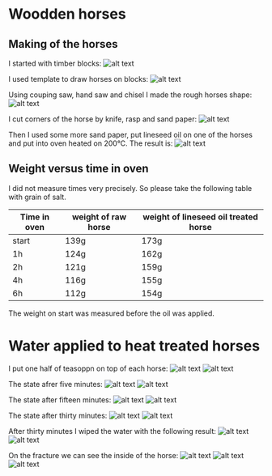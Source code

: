 # Woodden horses
## Making of the horses
I started with timber blocks:
![alt text](https://github.com/JaroslavHavrda/woodHeatTreatment/raw/master/01_initial%20blocks.JPG "original timber blocks")

I used template to draw horses on blocks:
![alt text](https://github.com/JaroslavHavrda/woodHeatTreatment/raw/master/03_drawn%20horses.JPG "horses drawn on timber blocks")

Using couping saw, hand saw and chisel I made the rough horses shape:
![alt text](https://github.com/JaroslavHavrda/woodHeatTreatment/raw/master/06_rough%20shape.JPG "rough shape of horses")

I cut corners of the horse by knife, rasp and sand paper:
![alt text](https://github.com/JaroslavHavrda/woodheatTreatment/raw/master/09_rough%20sandpaper%20applied.JPG "horses with smooth edges")

Then I used some more sand paper, put lineseed oil on one of the horses and put into oven heated on 200°C. The result is:
![alt text](https://github.com/JaroslavHavrda/woodheatTreatment/raw/master/12_after%20one%20hour%20treatment.JPG "the almost final horse")

## Weight versus time in oven
I did not measure times very precisely. So please take the following table with grain of salt.

|Time in oven|weight of raw horse|weight of lineseed oil treated horse|
|------------|-------------------|------------------------------------|
| start      | 139g              | 173g                               |
| 1h         | 124g              | 162g                               |
| 2h         | 121g              | 159g                               |
| 4h         | 116g              | 155g                               |
| 6h         | 112g              | 154g                               |

The weight on start was measured before the oil was applied.

# Water applied to heat treated horses
I put one half of teasoppn on top of each horse:
![alt text](https://github.com/JaroslavHavrda/woodHeatTreatment/raw/master/13a_water%20applied.JPG "water on top of a horse")
![alt text](https://github.com/JaroslavHavrda/woodHeatTreatment/raw/master/13b_water%20applied.JPG "water on top of a horse")

The state afrer five minutes:
![alt text](https://github.com/JaroslavHavrda/woodHeatTreatment/raw/master/14a_after%205%20minutes.JPG "water on top of a horse")
![alt text](https://github.com/JaroslavHavrda/woodHeatTreatment/raw/master/14b_after%205%20minutes.JPG "water on top of a horse")

The state after fifteen minutes:
![alt text](https://github.com/JaroslavHavrda/woodHeatTreatment/raw/master/15a_after%2015%20minutes.JPG "water on top of a horse")
![alt text](https://github.com/JaroslavHavrda/woodHeatTreatment/raw/master/15b_after%2015%20minutes.JPG "water on top of a horse")

The state after thirty minutes:
![alt text](https://github.com/JaroslavHavrda/woodHeatTreatment/raw/master/16a_after%2030%20minutes.JPG "water on top of a horse")
![alt text](https://github.com/JaroslavHavrda/woodHeatTreatment/raw/master/16b_after%2030%20minutes.JPG "water on top of a horse")

After thirty minutes I wiped the water with the following result:
![alt text](https://github.com/JaroslavHavrda/woodHeatTreatment/raw/master/17a_water%20removed.JPG "wiped horse")
![alt text](https://github.com/JaroslavHavrda/woodHeatTreatment/raw/master/17b_water%20removed.JPG "wiped horse")

On the fracture we can see the inside of the horse:
![alt text](https://github.com/JaroslavHavrda/woodHeatTreatment/raw/master/18a_fracture.JPG "fractue overview")
![alt text](https://github.com/JaroslavHavrda/woodHeatTreatment/raw/master/18b_fracture%20detail%201.JPG "fracture detail")
![alt text](https://github.com/JaroslavHavrda/woodHeatTreatment/raw/master/18c_fracture%20detail%202.JPG "fracture detail")

